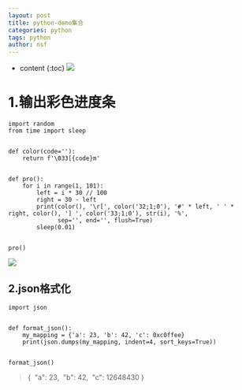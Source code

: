 ```yaml
---
layout: post
title: python-demo集合
categories: python
tags: python
author: nsf
---
```


* content
{:toc}
![](https://cdn.jsdelivr.net/gh/nsf-github/tdxlj.github.io@master/_posts/image/2019-12-25-python-demo集合.gif)




# 1.输出彩色进度条

```
import random
from time import sleep


def color(code=''):
    return f'\033[{code}m'


def pro():
    for i in range(1, 101):
        left = i * 30 // 100
        right = 30 - left
        print(color(), '\r[', color('32;1;0'), '#' * left, ' ' * right, color(), '] ', color('33;1;0'), str(i), '%',
              sep='', end='', flush=True)
        sleep(0.01)
        
        
pro()
```

![](https://cdn.jsdelivr.net/gh/nsf-github/tdxlj.github.io@master/_posts/python/pro.gif)

## 2.json格式化

```
import json


def format_json():
    my_mapping = {'a': 23, 'b': 42, 'c': 0xc0ffee}
    print(json.dumps(my_mapping, indent=4, sort_keys=True))


format_json()
```

> {
> ​    "a": 23,
> ​    "b": 42,
> ​    "c": 12648430
> }	